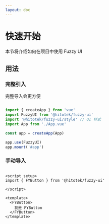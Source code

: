 ```yaml
---
layout: doc
---
```


# 快速开始

本节将介绍如何在项目中使用 Fuzzy UI

## 用法

### 完整引入

完整导入会更方便

```javascript

import { createApp } from 'vue'
import FuzzyUI from '@hitotek/fuzzy-ui'
import '@hitotek/fuzzy-ui/style' // UI 样式
import App from './App.vue'

const app = createApp(App)

app.use(FuzzyUI)
app.mount('#app')

```

### 手动导入

```vue

<script setup>
import { FYButton } from '@hitotek/fuzzy-ui'

</script>

<template>
  <FYButton>
    我是 FYButton
  </FYButton>
</template>

```